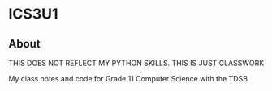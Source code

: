 # ICS3U1

## About

THIS DOES NOT REFLECT MY PYTHON SKILLS. THIS IS JUST CLASSWORK

My class notes and code for Grade 11 Computer Science with the TDSB
